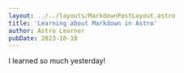 ```yaml
---
layout: ../../layouts/MarkdownPostLayout.astro
title: 'Learning about Markdown in Astro'
author: Astro Learner
pubDate: 2023-10-18
---
```


I learned so much yesterday!
